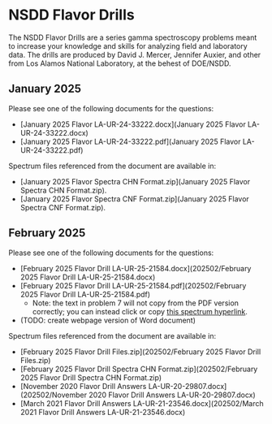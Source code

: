 # NSDD Flavor Drills

The NSDD Flavor Drills are a series gamma spectroscopy problems meant to increase your knowledge and skills for analyzing field and laboratory data.  The drills are produced by David J. Mercer, Jennifer Auxier, and other from Los Alamos National Laboratory, at the behest of DOE/NSDD.

## January 2025
Please see one of the following documents for the questions:
* [January 2025 Flavor LA-UR-24-33222.docx](January 2025 Flavor LA-UR-24-33222.docx)
* [January 2025 Flavor LA-UR-24-33222.pdf](January 2025 Flavor LA-UR-24-33222.pdf)

Spectrum files referenced from the document are available in:
* [January 2025 Flavor Spectra CHN Format.zip](January 2025 Flavor Spectra CHN Format.zip).
* [January 2025 Flavor Spectra CNF Format.zip](January 2025 Flavor Spectra CNF Format.zip).


## February 2025
Please see one of the following documents for the questions:
* [February 2025 Flavor Drill LA-UR-25-21584.docx](202502/February 2025 Flavor Drill LA-UR-25-21584.docx)
* [February 2025 Flavor Drill LA-UR-25-21584.pdf](202502/February 2025 Flavor Drill LA-UR-25-21584.pdf)
  * Note: the text in problem 7 will not copy from the PDF version correctly; you can instead click or copy [this spectrum hyperlink](RADDATA://G0/000/NCF2%3ARM%24DEP2Y53%3AMRA4W3%2FJGOR*6M%247UF%20RE%2FH2KF%2BEVJ0J1I1TQR8J1R5IAQH%24VQVN9C35B18%2BG5XZ08D3E%258QPODQ1%20863U2LK2ZR9LY9ESGUT2LVGHV57%3A7XJQ%2512O8476C5HHLX067EKTV%25J6M5OKP6CL6%20AUA-4VPUM8EFG22VLQMQI7DE%252H.2%25N93KIU%2FKTS8IR5WTB%2B%2FN2GMP*9JQCS7DEUSZ-HTR8ZFI-%3AM1UI%2F5QVW6VZDEOFO-GM3USZR0FVHSEXAR%20RR%24PL%3A*7T9TE-2525%20*I%24WN*T4166RJMZMREDMYCR%2BJNVSCV%2BRC%248Q.ENC51-Q9KK07L%24%3AR0KCJGMC187OEF%2B1J9NTW3QXVB%2F09%24V4%25PWIS0%3A4%24*AMXH%25GB8%24T%3AYAJ%25T84SA2ATOJ%25WHNPTUG0L.FP1CI5PT%2FDITO8WGPRG%20E5FFQ9PKYUGOHUTPK%246H.WV5%251%2B*KI8VMTN2JM.RN3VR%24PN811%20ZV%2FWJSZ4VN1OMSVUSDV05%2B6UMUN36CR0%20MEVRF6GSBX0USBE%2F9IP0YQCQD47YKB66JE0S%2F0J-D7KNYHD8%2FO5KAM1W%2F74%3ATB%2BMGE-L%2FAS-KUJ%2BD670Y%2BRF61%255HB%20Q37D%2FVGLZBANFR16UKFIZT19T5NT0U1UV5QRBO%25QTF5F7LV%2F6KF35RA9Y8B%2F29JLRJK6JLLENP3D46Q5NQ8L2A.B%3A%2BV%20MTUN5-6MGGR%2BMD%200HU5EU6POAOH6EG2K.8J4ZRTEUL6RU.ECBBPOA%20XP%2FAQN6K6LMVZTV5Q%2F%3AHK%25VZ1JAR9.PA%20V0LXL3CL8UB3%25J-IF31ITDS%25%3ANHNMZ6GO99S1R%2F5FVG5%2FRC5F399OLZ92%3AODH6Q5UR9O-4F%2FE0%25%24GPHV9*RR%25T25VJZU1ORRR50K8MBNKFBQSG5LTD%25Q%3ASTXQT4X2A8UAC2%25G673HAMSC47X7T9%2FO%2F%24075H9CNQ%2530XR048%3A82ARAGFU%25R7XU1R%3A2SGEPSHJTITI63%24PM%2B4O9W%20%2FEJEDE13GUHP59D8A7Q3V*9IM8XIG*CET%2FB%24%2BT35E5TKO8ODN4RSO%2B5TQDEV4U%2FRFP%20701K6%3A6TXU%3ARFF%24DPZ6-6IZOPH9LR%2BUGPL5F7TN8SWGUVI9LP*ZO0PK78AXK3BR2XC0GAKK%20OWO0*JSIAR0*75QV3IGXM7K1SZ6EV2QCSBSZVLRF%2B-A1X592R7-VTBQT3RN%2B51%2FL7NJ%2B%20AWBLD1A%24Y8B.ILJL%25%244*J1.3T%24%2BADG8EOQY%24MFW4IRH-QOE%3AV3P7A5KB%25UX6LEJ142KM4J9SPAVM%2B%2B7AYR18K%24148MR.90-28%20SP0R7JP7DHU%24-BCK1R%20NNYP*T5M%20TGH6NJRYM97P11P6-*3NDC5UU*ML3OJ3A4Q-DLE5LTNG7C15R5X10%25EZOJP%2BGVGK0.P%20%2B0KBOE56U.ROBMB8NAEF9KJIGQGDG%2F0VPZBEPN%20DFRU04%2BT.P7O3JT%20QI.7Y7L42WW4C64E-%25F%248O*C735MDNL0A1*8BUIIW138JJYEHL06IMKFLCXGLWK4%20NHIJCQ2FPPMK%24AG8UW0IFSA%24A9JMPW*5ROHBE9SMS5L4-RSZCB%2FOL5R0SOU5YHZMP1G6OJ1DHAC%3APL8F%2FG9%207QJH2BJIULH5XO.74Z-9PQ5F7J%20N23EDE2CT5LRI5QY9LEQ2J2-1J0M7Q48U%2B8M%2BH6X6AO8J0M1E3%2BR6LMIP%2FQGGM1-UL-203EZ0FOXC.LR6JC2K8LU1%2BVH182-%25HAWAXSHX25*R1GMUBZ2CNJDEB8HK%240IXR4WO1%20MANY9Q%2FHW55*CE%25LJSD9MMKR0JV8BW%3ASQ-4P%2046RD.XKGRLNCAC5I%2502.*EUVSD744ZUFMM4%20AC8TCQ11AB5JMHV3L%2FI%2B8G7GKI00SV97T09A6DII%2B13%2BVGXTOH12H%2B9K%2BC888I31R8F%25.C.-28IMCN2BS1ELGOCJG*CTVI%3ABPJ%20GCZGQZOL%2F9IW8ACJX%24C%2FBQS8ESV4TJN1UTUAW2LK2X6).
* (TODO: create webpage version of Word document)

Spectrum files referenced from the document are available in:
* [February 2025 Flavor Drill Files.zip](202502/February 2025 Flavor Drill Files.zip)
* [February 2025 Flavor Drill Spectra CHN Format.zip](202502/February 2025 Flavor Drill Spectra CHN Format.zip)
* [November 2020 Flavor Drill Answers LA-UR-20-29807.docx](202502/November 2020 Flavor Drill Answers LA-UR-20-29807.docx)
* [March 2021 Flavor Drill Answers LA-UR-21-23546.docx](202502/March 2021 Flavor Drill Answers LA-UR-21-23546.docx)